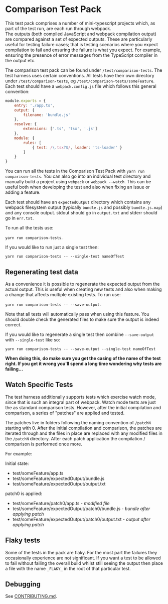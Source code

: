 # Comparison Test Pack

This test pack comprises a number of mini-typescript projects which, as part of the test run, are each run through webpack.  
The outputs (both compiled JavaScript and webpack compilation output) are compared against a set of expected 
outputs. These are particularly useful for testing failure cases; that is testing scenarios where you expect compilation
to fail and ensuring the failure is what you expect. For example, ensuring the presence of error messages from the TypeScript 
compiler in the output etc.

The comparison test pack can be found under `/test/comparison-tests`. The test harness uses certain conventions. All tests have their own directory under `/test/comparison-tests`, eg `/test/comparison-tests/someFeature`. Each test should have a `webpack.config.js` file which follows this general convention:

```javascript
module.exports = {
    entry: './app.ts',
    output: {
        filename: 'bundle.js'
    },
    resolve: {
        extensions: ['.ts', 'tsx', '.js']
    },
    module: {
        rules: [
            { test: /\.tsx?$/, loader: 'ts-loader' }
        ]
    }
}

```

You can run all the tests in the Comparison Test Pack with `yarn run comparison-tests`. You can also go into an individual test directory and manually build a project using `webpack` or `webpack --watch`. This can be useful both when developing the test and also when fixing an issue or adding a feature.

Each test should have an `expectedOutput` directory which contains any webpack filesystem output (typically `bundle.js` and possibly `bundle.js.map`) and any console output. stdout should go in `output.txt` and stderr should go in `err.txt`.

To run all the tests use:

`yarn run comparison-tests`.

If you would like to run just a single test then:

`yarn run comparison-tests -- --single-test nameOfTest`

## Regenerating test data

As a convenience it is possible to regenerate the expected output from the actual output. This is useful when creating new tests and also when making a change that affects multiple existing tests. To run use:

`yarn run comparison-tests -- --save-output`. 

Note that all tests will automatically pass when using this feature. You should double check the generated files to make sure
the output is indeed correct.

If you would like to regenerate a single test then combine `--save-output` with 
`--single-test` like so:

`yarn run comparison-tests -- --save-output --single-test nameOfTest`

**When doing this, do make sure you get the casing of the name of the test right.  If you get it wrong you'll spend a long time wondering why tests are failing...**

## Watch Specific Tests

The test harness additionally supports tests which exercise watch mode, since that is such an integral part of webpack. Watch mode tests are just the as standard comparison tests.  However, after the initial compilation and comparison, a series of "patches" are applied and tested. 

The patches live in folders following the naming convention of `/patchN` starting with 0. After the initial compilation and comparison, the patches are iterated through and the files in place are replaced with any modified files in the `/patchN` directory.  After each patch application the compilation / comparison is performed once more.

For example:

Initial state:
- test/someFeature/app.ts
- test/someFeature/expectedOutput/bundle.js
- test/someFeature/expectedOutput/output.txt

patch0 is applied:
- test/someFeature/patch0/app.ts - *modified file*
- test/someFeature/expectedOutput/patch0/bundle.js - *bundle after applying patch*
- test/someFeature/expectedOutput/patch0/output.txt - *output after applying patch*

## Flaky tests

Some of the tests in the pack are flaky.  For the most part the failures they occasionally experience are not significant.  If you want a test to be allowed to fail without failing the overall build whilst still seeing the output then place a file with the name `_FLAKY_` in the root of that particular test.

## Debugging

See [CONTRIBUTING.md](../../CONTRIBUTING.md#debugging).